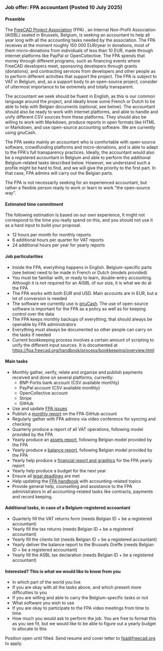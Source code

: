 ### Job offer: FPA accountant (Posted 10 July 2025)

#### Preamble

The [FreeCAD Project Association](https://fpa.freecad.org) (FPA) , an Internal Non-Profit Association (AISBL) seated in Brussels, Belgium, is seeking an accountant to help all year long with all the accounting tasks needed by the association. The FPA receives at the moment roughly 150 000 EUR/year in donations, most of them micro-donations from individuals of less than 10 EUR, made through internet platforms like PayPal or OpenCollective. The FPA spends that money through different programs, such as financing events where FreeCAD developers meet, sponsoring developers through grants (donations), and contracting services from developers and other people as to perform different activities that support the project. The FPA is subject to VAT in Belgium, and, as a support body to an open-source project, consider of uttermost importance to be extremely and totally transparent.

The accountant we seek should be fluent in English, as this is our common language around the project, and ideally know some French or Dutch to be able to help with Belgian documents (optional, see below). The accountant should also be ready to work with internet platforms, and able to handle and unify different CSV sources from these platforms. They should also be willing to work with Markdown, produce reports in open formats like HTML or Markdown, and use open-source accounting software. We are currently using gnuCash.

The FPA seeks mainly an accountant who is comfortable with open-source software, crowdfunding platforms and micro-donations, and is able to adapt to the FPA's full transparency practices. Ideally, the accountant would also be a registered accountant in Belgium and able to perform the additional Belgium-related tasks described below. However, we understand such a profile might be hard to find, and we will give the priority to the first part. In that case, FPA admins will carry out the Belgian parts.

The FPA is not necessarily seeking for an experienced accountant, but rather a flexible person ready to work or learn to work "the open-source way".

#### Estimated time commitment

The following estimation is based on our own experience, It might not correspond to the time you really spend on this, and you should not use it as a hard input to build your proposal.

* 12 hours per month for monthly reports
* 6 additional hours per quarter for VAT reports
* 24 additional hours per year for yearly reports

#### Job particularities

* Inside the FPA, everything happens in English. Belgium-specific parts (see below) need to be made in French or Dutch (models provided)
* You must be familiar with, or ready to learn, double-entry accounting. Although it is not required for an AISBL of our size, it is what we do at the FPA
* The FPA works with both EUR and USD. Main accounts are in EUR, but a lot of conversion is needed
* The software we currently use is [gnuCash](https://gnucash.org/). The use of open-source software is important for the FPA as a policy as well as for keeping control over the data
* The FPA keeps monthly backups of everything, that should always be openable by FPA administrators
* Everything must always be documented so other people can carry on the tasks if needed
* Current bookkeeping process involves a certain amount of scripting to unify the different input sources. It is documented at https://fpa.freecad.org/handbook/process/bookkeeping/overview.html

#### Main tasks

* Monthly gather, verify, relate and organize and publish payments received and done on several platforms, currently:
   * BNP-Fortis bank account (CSV available monthly)
   * PayPal account (CSV available monthly)
   * OpenCollective account
   * Stripe
   * GitHub
* Use and update [FPA issues](https://github.com/FreeCAD/FPA/issues)
* Publish a [monthly report](https://fpa.freecad.org/reports/2025) on the FPA GitHub account
* Regularly gather with FPA admins via video conference for syncing and checking
* Quarterly produce a report of all VAT operations, following model provided by the FPA
* Yearly produce an [assets report](https://fpa.freecad.org/images/2025Report/etatdupat_editted.html), following Belgian model provided by the FPA
* Yearly produce a [balance report](https://fpa.freecad.org/images/2025Report/etatdesrecetdep_editted.html), following Belgian model provided by the FPA
* Yearly help produce a [financial report and graphics](https://fpa.freecad.org/annualreports/2025.html) for the FPA yearly report
* Yearly help produce a budget for the next year
* Ensure all [legal deadlines](https://fpa.freecad.org/handbook/corporate/AISBL/mandatory_tasks.html) are met
* Help updating the [FPA handbook](https://fpa.freecad.org/handbook/) with accounting-related topics
* Provide general help, counselling and assistance to the FPA administrators in all accounting-related tasks like contracts, payments and record keeping.

#### Additional tasks, in case of a Belgium-registered accountant

* Quarterly fill the VAT returns form (needs Belgian ID + be a registered accountant)
* Yearly fill the tax returns (needs Belgian ID + be a registered accountant)
* Yearly fill the clients list  (needs Belgian ID + be a registered accountant)
* Yearly deliver the balance report to the Brussels Greffe (needs Belgian ID + be a registered accountant)
* Yearly fill the ASBL tax declaration (needs Belgian ID + be a registered accountant)

#### Interested? This is what we would like to know from you

* In which part of the world you live
* If you are okay with all the tasks above, and which present more difficulties to you
* If you are willing and able to carry the Belgium-specific tasks or not
* What software you wish to use
* If you are okay to participate to the FPA video meetings from time to time
* How much you would ask to perform the job. You are free to format this as you see fit, but we would like to be able to figure out a yearly budget to allocate to this

Position open until filled. Send resume and cover letter to fpa@freecad.org to apply.

